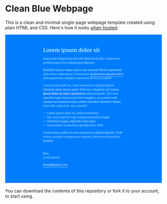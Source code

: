 # Clean Blue Webpage

This is a clean and minimal single-page webpage template created using plain HTML and CSS. Here's how it looks [when hosted](https://deepakness.github.io/clean-blue-webpage/):

![Clean Blue Webpage](/assets/screenshot.png)

You can download the contents of this repository or fork it to your account, to start using.
